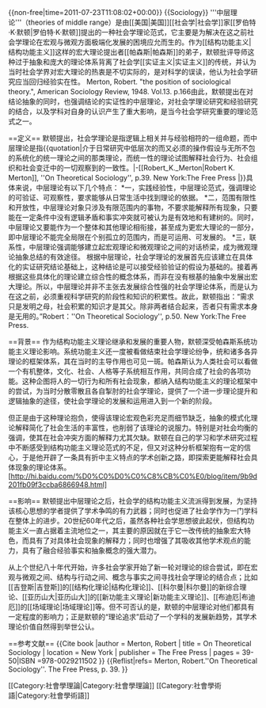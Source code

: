 {{non-free|time=2011-07-23T11:08:02+00:00}}
{{Sociology}}
'''中层理论'''（theories of middle range）是由[[美国|美国]][[社会学|社会学]]家[[罗伯特·K·默顿|罗伯特·K·默顿]]提出的一种社会学理论范式，它主要是为解决在这之前社会学理论在宏观与微观方面极端化发展的困境应允而生的。作为[[结构功能主义|结构功能主义]]这样的宏大理论提出者[[帕森斯|帕森斯]]的弟子，默顿批评导师这种过于抽象和庞大的理论体系背离了社会学[[实证主义|实证主义]]的传统，并认为当时社会学界对宏大理论的热衷是不切实际的，是对科学的误读，他认为社会学研究应当回归经验实在性。<ref name="Merton"> Merton, Robert. "the position of sociological theory.", American Sociology Review, 1948. Vol.13. p.166</ref>由此，默顿提出在对结论抽象的同时，也强调结论的实证性的中层理论，对社会学理论研究和经验研究的结合，以及学科对自身的认识产生了重大影响，是当今社会学研究重要的理论范式之一。

==定义==
默顿提出，社会学理论是指逻辑上相关并与经验相符的一组命题，而中层理论是指{{quotation|介于日常研究中低层次的而又必须的操作假设与无所不包的系统化的统一理论之间的那类理论，而统一性的理论试图解释社会行为、社会组织和社会变迁中的一切观察到的一致性。|-[[Robert_K._Merton|Robert K. Merton]], ''On Theoretical Sociology'', p.39. New York:The Free Press |<ref name="Merton2"/>}}具体来说，中层理论有以下几个特点：
*一，实践经验性，中层理论范式，强调理论的可验证、可观察性，要求能够从日常生活中找到理论的依据。
*二，范围有限性和开放性，中层理论对象只涉及有限范围内的事物，不要求能解释所有现象，只要能在一定条件中没有逻辑矛盾和事实冲突就可被认为是有效地和有建树的。同时，中层理论又要能作为一个整体和其他理论相衔接，甚至成为更宏大理论的一部分，即中层理论不能完全局限在个别孤立的范围内，而是可运用、可发展的。
*三，联系性，中层理论强调能够建立起宏观理论和微观理论之间的对话桥梁，成为微观理论抽象总结的有效途径。
根据中层理论，社会学理论的发展首先应该建立在具体化的实证研究结论基础上，这种结论是可以接受经验验证的假设为基础的。接着再根据这些具体化的理论建立综合性的概念体系，而非在没有根基的抽象中发展出宏大理论。所以，中层理论并非不主张去发展综合性强的社会学理论体系，而是认为在这之前，必须重视科学研究的阶段性和知识的积累性。故此，默顿指出：“需求只是发明之母，社会积累的知识才是其父。除非两者结合起来，否者只有需求本身是无用的。”<ref name="Merton3">Robert：''On Theoretical Sociology'', p.50. New York:The Free Press.</ref>

==背景==
作为结构功能主义理论继承和发展的重要人物，默顿深受帕森斯系统功能主义理论影响。系统功能主义还一度被看做结束社会学理论纷争，统和诸多各异理论的框架体系，其在当时的主导作用也可见一斑。帕森斯认为人类社会可以看做一个有机整体，文化、社会、人格等子系统相互作用，共同合成了社会的各项功能。这种企图将人的一切行为和所有社会现象，都纳入结构功能主义的理论框架中的尝试，为当时分散零散且各自掣肘的社会学理论，提供了一个进一步理论提升和逻辑抽象的途径，使社会学理论的发展和运用进入到一个新的阶段。

但正是由于这种理论抱负，使得该理论宏观色彩充足而细节缺乏，抽象的模式化理论解释简化了社会生活的丰富性，也削弱了该理论的说服力。特别是对社会均衡的强调，使其在社会冲突方面的解释力尤其欠缺。默顿在自己的学习和学术研究过程中不断感受到结构功能主义理论范式的不足，但又对这种分析框架抱有一定的信心，于是他开辟了一条具有折中主义特点的学术创新之路，即探索更能解释社会具体现象的理论体系。<ref name=hi01>[http://hi.baidu.com/%D0%C0%D0%C0%C8%CB%C0%E0/blog/item/9b9d201fb09f3ccba6866948.html]</ref>

==影响==
默顿提出中层理论之后，社会学的结构功能主义流派得到发展，为坚持该核心思想的学者提供了学术争鸣的有力武器；同时也促进了社会学作为一门学科在整体上的进步。20世纪60年代之后，虽然各种社会学思想彼此起伏，但结构功能主义一直占据着主流地位之一，其主要的原因就在于它一改传统的抽象宏大特色，而具有了对具体社会现象的解释力；同时也增强了其吸收其他学术观点的能力，具有了融合经验事实和抽象概念的强大潜力。

从上个世纪八十年代开始，许多社会学家开始了新一轮对理论的综合尝试，即在宏观与微观之间、结构与行动之间、概念与事实之间寻找社会学理论的结合点；比如[[吉登斯|吉登斯]]的[[结构化理论|结构化理论]]、[[科尔曼|科尔曼]]的新综合理论、[[亚历山大|亚历山大]]的[[新功能主义理论|新功能主义理论]]、[[布迪厄|布迪厄]]的[[场域理论|场域理论]]等。但不可否认的是，默顿的中层理论对他们都具有一定程度的影响力；正是默顿的“理论追求”启动了一个学科的发展新趋势，其学术理论价值自然得到举世公认。<ref name=hi01/>

==参考文献==
{{Cite book |author = Merton, Robert | title = On Theoretical Sociology | location = New York | publisher = The Free Press | pages =  39-50|ISBN =978-0029211502 }}
{{Reflist|refs=
<ref name=" Merton2">Merton, Robert.''On Theoretical Sociology''. The Free Press, p. 39.</ref>
}}

[[Category:社會學理論|Category:社會學理論]]
[[Category:社會學術語|Category:社會學術語]]